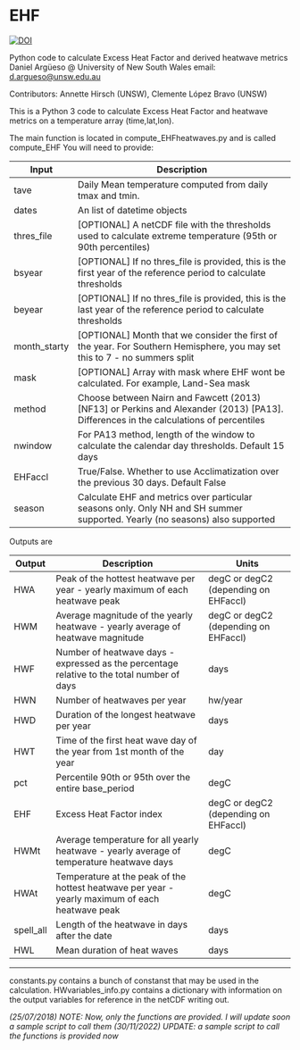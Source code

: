 # EHF
[![DOI](https://zenodo.org/badge/142283726.svg)](https://zenodo.org/badge/latestdoi/142283726)

Python code to calculate Excess Heat Factor and derived heatwave metrics
Daniel Argüeso @ University of New South Wales
email: d.argueso@unsw.edu.au

Contributors: Annette Hirsch (UNSW), Clemente López Bravo (UNSW)

This is a Python 3 code to calculate Excess Heat Factor and heatwave metrics on a temperature array (time,lat,lon).

The main function is located in compute_EHFheatwaves.py and is called compute_EHF
You will need to provide:

| Input | Description |
|-----|-----|
|tave|Daily Mean temperature computed from daily tmax and tmin.|
|dates| An list of datetime objects|
|thres_file| [OPTIONAL] A netCDF file with the thresholds used to calculate extreme temperature (95th or 90th percentiles)|
|bsyear| [OPTIONAL] If no thres_file is provided, this is the first year of the reference period to calculate thresholds|
|beyear| [OPTIONAL] If no thres_file is provided, this is the last year of the reference period to calculate thresholds|
|month_starty| [OPTIONAL] Month that we consider the first of the year. For Southern Hemisphere, you may set this to 7 - no summers split|
|mask| [OPTIONAL] Array with mask where EHF wont be calculated. For example, Land-Sea mask|
|method| Choose between Nairn and Fawcett (2013) [NF13] or Perkins and Alexander (2013) [PA13]. Differences in the calculations of percentiles|
|nwindow| For PA13 method, length of the window to calculate the calendar day thresholds. Default 15 days
|EHFaccl| True/False. Whether to use Acclimatization over the previous 30 days. Default False|
|season| Calculate EHF and metrics over particular seasons only. Only NH and SH summer supported. Yearly (no seasons) also supported| 

Outputs are

| Output | Description | Units |
|-----|-----|-----|
|HWA|Peak of the hottest heatwave per year - yearly maximum of each heatwave peak|degC or degC2 (depending on EHFaccl)|
|HWM|Average magnitude of the yearly heatwave - yearly average of heatwave magnitude|degC or degC2 (depending on EHFaccl)
|HWF|Number of heatwave days - expressed as the percentage relative to the total number of days|days|
|HWN|Number of heatwaves per year|hw/year|
|HWD|Duration of the longest heatwave per year|days|
|HWT|Time of the first heat wave day of the year from 1st month of the year|day|
|pct|Percentile 90th or 95th over the entire base_period|degC|
|EHF|Excess Heat Factor index|degC or degC2 (depending on EHFaccl)
|HWMt|Average temperature for all yearly heatwave - yearly average of temperature heatwave days|degC|
|HWAt|Temperature at the peak of the hottest heatwave per year - yearly maximum of each heatwave peak|degC|
|spell_all|Length of the heatwave in days after the date|days|
|HWL|Mean duration of heat waves|days|

--------------------------------------

constants.py contains a bunch of constanst that may be used in the calculation.
HWvariables_info.py contains a dictionary with information on the output variables for reference in the netCDF writing out.


*(25/07/2018) NOTE: Now, only the functions are provided. I will update soon a sample script to call them*
*(30/11/2022) UPDATE: a sample script to call the functions is provided now*
